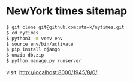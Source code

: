 # NewYork times sitemap

```bash
$ git clone git@github.com:sta-k/nytimes.git
$ cd nytimes
$ python3 -m venv env
$ source env/bin/activate
$ pip install django
$ unzip db.zip
$ python manage.py runserver
```

visit: <http://localhost:8000/1945/8/0/>